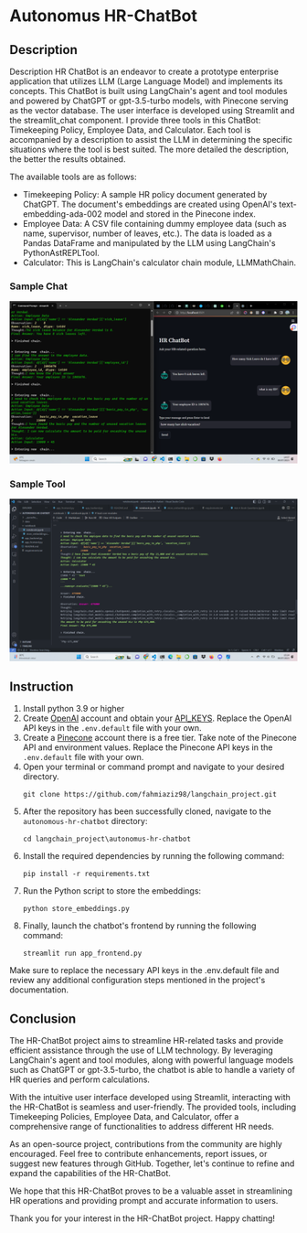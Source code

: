 # Autonomus HR-ChatBot
## Description
Description
HR ChatBot is an endeavor to create a prototype enterprise application that utilizes LLM (Large Language Model) and implements its concepts. This ChatBot is built using LangChain's agent and tool modules and powered by ChatGPT or gpt-3.5-turbo models, with Pinecone serving as the vector database. The user interface is developed using Streamlit and the streamlit_chat component. I provide three tools in this ChatBot: Timekeeping Policy, Employee Data, and Calculator. Each tool is accompanied by a description to assist the LLM in determining the specific situations where the tool is best suited. The more detailed the description, the better the results obtained.

The available tools are as follows:
- Timekeeping Policy: A sample HR policy document generated by ChatGPT. The document's embeddings are created using OpenAI's text-embedding-ada-002 model and stored in the Pinecone index.
- Employee Data: A CSV file containing dummy employee data (such as name, supervisor, number of leaves, etc.). The data is loaded as a Pandas DataFrame and manipulated by the LLM using LangChain's PythonAstREPLTool.
- Calculator: This is LangChain's calculator chain module, LLMMathChain.

### Sample Chat
![sample_chat](img/sample_chat.png)

### Sample Tool
![sample_tool](img/sample_tool.png)

## Instruction
1. Install python 3.9 or higher
2. Create [OpenAI](https://platform.openai.com/) account and obtain your  [API_KEYS](https://platform.openai.com/account/api-keys). Replace the OpenAI API keys in the `.env.default` file with your own.
3.  Create a [Pinecone](pinecone.io) account there is a free tier. Take note of the Pinecone API and environment values. Replace the Pinecone API keys in the `.env.default` file with your own.
4.  Open your terminal or command prompt and navigate to your desired directory.
    ```
    git clone https://github.com/fahmiaziz98/langchain_project.git
    ```
5. After the repository has been successfully cloned, navigate to the `autonomous-hr-chatbot` directory:
    ```
    cd langchain_project\autonomus-hr-chatbot
    ```
6. Install the required dependencies by running the following command:
    ```
    pip install -r requirements.txt
    ```
7. Run the Python script to store the embeddings:
    ```
    python store_embeddings.py
    ```
8. Finally, launch the chatbot's frontend by running the following command:
    ```
    streamlit run app_frontend.py
    ```
Make sure to replace the necessary API keys in the .env.default file and review any additional configuration steps mentioned in the project's documentation.

## Conclusion
The HR-ChatBot project aims to streamline HR-related tasks and provide efficient assistance through the use of LLM technology. By leveraging LangChain's agent and tool modules, along with powerful language models such as ChatGPT or gpt-3.5-turbo, the chatbot is able to handle a variety of HR queries and perform calculations.

With the intuitive user interface developed using Streamlit, interacting with the HR-ChatBot is seamless and user-friendly. The provided tools, including Timekeeping Policies, Employee Data, and Calculator, offer a comprehensive range of functionalities to address different HR needs.

As an open-source project, contributions from the community are highly encouraged. Feel free to contribute enhancements, report issues, or suggest new features through GitHub. Together, let's continue to refine and expand the capabilities of the HR-ChatBot.

We hope that this HR-ChatBot proves to be a valuable asset in streamlining HR operations and providing prompt and accurate information to users.

Thank you for your interest in the HR-ChatBot project. Happy chatting!

